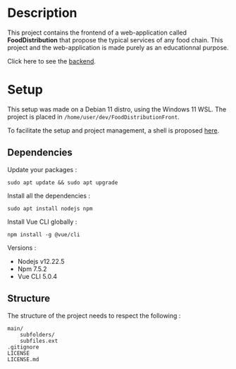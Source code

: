 # Description

This project contains the frontend of a web-application called **FoodDistribution** that propose the typical services of any food chain. This project and the web-application is made purely as an educationnal purpose.

Click here to see the [backend](https://github.com/GregoryHue/FoodDistributionBack).

# Setup

This setup was made on a Debian 11 distro, using the Windows 11 WSL. The project is placed in `/home/user/dev/FoodDistributionFront`.

To facilitate the setup and project management, a shell is proposed [here](https://github.com/GregoryHue/FoodDistributionShell).

## Dependencies

Update your packages :

```
sudo apt update && sudo apt upgrade
```

Install all the dependencies :

```
sudo apt install nodejs npm 
```

Install Vue CLI globally :

```
npm install -g @vue/cli
```

Versions :
* Nodejs v12.22.5
* Npm 7.5.2
* Vue CLI 5.0.4

## Structure

The structure of the project needs to respect the following :

```
main/
    subfolders/
    subfiles.ext
.gitignore
LICENSE
LICENSE.md
```